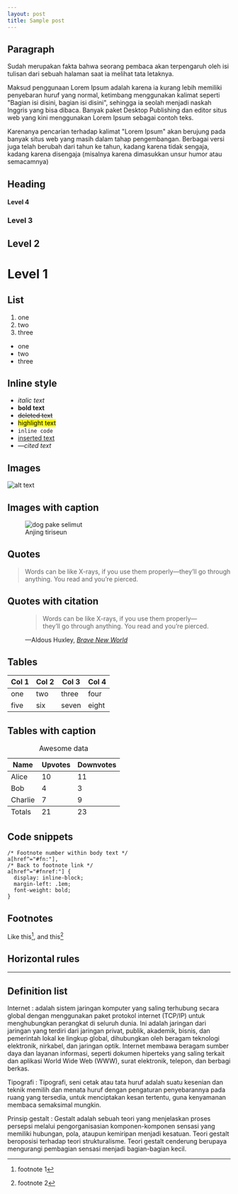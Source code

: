 ```yaml
---
layout: post
title: Sample post
---
```


## Paragraph
Sudah merupakan fakta bahwa seorang pembaca akan terpengaruh oleh isi tulisan dari sebuah halaman saat ia melihat tata letaknya.

Maksud penggunaan Lorem Ipsum adalah karena ia kurang lebih memiliki penyebaran huruf yang normal, ketimbang menggunakan kalimat seperti "Bagian isi disini, bagian isi disini", sehingga ia seolah menjadi naskah Inggris yang bisa dibaca. Banyak paket Desktop Publishing dan editor situs web yang kini menggunakan Lorem Ipsum sebagai contoh teks.

Karenanya pencarian terhadap kalimat "Lorem Ipsum" akan berujung pada banyak situs web yang masih dalam tahap pengembangan. Berbagai versi juga telah berubah dari tahun ke tahun, kadang karena tidak sengaja, kadang karena disengaja (misalnya karena dimasukkan unsur humor atau semacamnya)

## Heading
#### Level 4
### Level 3
## Level 2
# Level 1

## List
1. one
2. two
3. three

- one
- two
- three

## Inline style
- *italic text*
- **bold text**
- ~~deleted text~~
- <mark>highlight text</mark>
- ```inline code```
- <ins>inserted text</ins>
- <cite>—cited text</cite>


## Images
![alt text](https://source.unsplash.com/U5rMrSI7Pn4)

## Images with caption
<figure>
  <img src="https://source.unsplash.com/U5rMrSI7Pn4" alt="dog pake selimut">
  <figcaption>Anjing tiriseun</figcaption>
</figure>

## Quotes
> Words can be like X-rays, if you use them properly—they’ll go through anything. You read and you’re pierced.

## Quotes with citation
<figure>
  <blockquote cite="https://www.huxley.net/bnw/four.html">
    <p>Words can be like X-rays, if you use them properly—they’ll go through anything. You read and you’re pierced.</p>
  </blockquote>
  <figcaption class="figure-caption">—Aldous Huxley, <cite><a href="https://www.huxley.net/bnw/four.html">Brave New World</a></cite></figcaption>
</figure>

## Tables

Col 1 | Col 2 | Col 3 | Col 4
--- | --- | --- | ---
one | two | three | four
five | six | seven | eight

## Tables with caption
<table>
  <caption>Awesome data</caption>
  <thead>
    <tr>
      <th>Name</th>
      <th>Upvotes</th>
      <th>Downvotes</th>
    </tr>
  </thead>
  <tfoot>
    <tr>
      <td>Totals</td>
      <td>21</td>
      <td>23</td>
    </tr>
  </tfoot>
  <tbody>
    <tr>
      <td>Alice</td>
      <td>10</td>
      <td>11</td>
    </tr>
    <tr>
      <td>Bob</td>
      <td>4</td>
      <td>3</td>
    </tr>
    <tr>
      <td>Charlie</td>
      <td>7</td>
      <td>9</td>
    </tr>
  </tbody>
</table>

## Code snippets
```
/* Footnote number within body text */
a[href^="#fn:"],
/* Back to footnote link */
a[href^="#fnref:"] {
  display: inline-block;
  margin-left: .1em;
  font-weight: bold;
}
```

## Footnotes
Like this[^fn-1], and this[^fn-2]

[^fn-1]: footnote 1
[^fn-2]: footnote 2

## Horizontal rules
---

## Definition list 
Internet
: adalah sistem jaringan komputer yang saling terhubung secara global dengan menggunakan paket protokol internet (TCP/IP) untuk menghubungkan perangkat di seluruh dunia. Ini adalah jaringan dari jaringan yang terdiri dari jaringan privat, publik, akademik, bisnis, dan pemerintah lokal ke lingkup global, dihubungkan oleh beragam teknologi elektronik, nirkabel, dan jaringan optik. Internet membawa beragam sumber daya dan layanan informasi, seperti dokumen hiperteks yang saling terkait dan aplikasi World Wide Web (WWW), surat elektronik, telepon, dan berbagi berkas.

Tipografi
: Tipografi, seni cetak atau tata huruf adalah suatu kesenian dan teknik memilih dan menata huruf dengan pengaturan penyebarannya pada ruang yang tersedia, untuk menciptakan kesan tertentu, guna kenyamanan membaca semaksimal mungkin.

Prinsip gestalt
: Gestalt adalah sebuah teori yang menjelaskan proses persepsi melalui pengorganisasian komponen-komponen sensasi yang memiliki hubungan, pola, ataupun kemiripan menjadi kesatuan. Teori gestalt beroposisi terhadap teori strukturalisme. Teori gestalt cenderung berupaya mengurangi pembagian sensasi menjadi bagian-bagian kecil.


